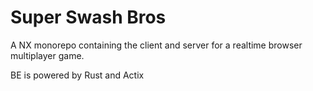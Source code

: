 # Super Swash Bros

A NX monorepo containing the client and server for a realtime browser multiplayer game.

BE is powered by Rust and Actix
